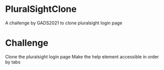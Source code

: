 # PluralSightClone
A challenge by GADS2021 to clone pluralsight login page
# Challenge
Clone the pluralsight login page
Make the help element accessible in order by tabs
